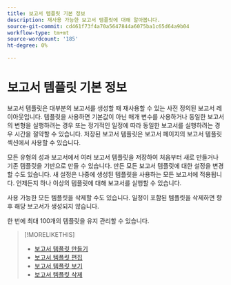 ```yaml
---
title: 보고서 템플릿 기본 정보
description: 재사용 가능한 보고서 템플릿에 대해 알아봅니다.
source-git-commit: cd461f73f4a70a5647844a6075ba1c65d64a9b04
workflow-type: tm+mt
source-wordcount: '185'
ht-degree: 0%

---
```


# 보고서 템플릿 기본 정보

보고서 템플릿은 대부분의 보고서를 생성할 때 재사용할 수 있는 사전 정의된 보고서 레이아웃입니다. 템플릿을 사용하면 기본값이 아닌 매개 변수를 사용하거나 동일한 보고서의 변형을 실행하려는 경우 또는 정기적인 일정에 따라 동일한 보고서를 실행하려는 경우 시간을 절약할 수 있습니다. 저장된 보고서 템플릿은 보고서 페이지의 보고서 템플릿 섹션에서 사용할 수 있습니다.

모든 유형의 성과 보고서에서 여러 보고서 템플릿을 저장하여 처음부터 새로 만들거나 기존 템플릿을 기반으로 만들 수 있습니다. 만든 모든 보고서 템플릿에 대한 설정을 변경할 수도 있습니다. 새 설정은 나중에 생성된 템플릿을 사용하는 모든 보고서에 적용됩니다. 언제든지 하나 이상의 템플릿에 대해 보고서를 실행할 수 있습니다.

사용 가능한 모든 템플릿을 삭제할 수도 있습니다. 일정이 포함된 템플릿을 삭제하면 향후 해당 보고서가 생성되지 않습니다.

한 번에 최대 100개의 템플릿을 유지 관리할 수 있습니다.

>[!MORELIKETHIS]
>
>* [보고서 템플릿 만들기](template-create.md)
>* [보고서 템플릿 편집](template-edit.md)
>* [보고서 템플릿 보기](template-view.md)
>* [보고서 템플릿 삭제](template-delete.md)

